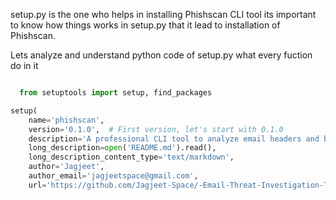 setup.py is the one who helps in installing Phishscan CLI tool its important to know how things works in setup.py that it lead to installation of Phishscan.

Lets analyze and understand python code of setup.py what every fuction do in it

```python

  from setuptools import setup, find_packages

setup(
    name='phishscan',
    version='0.1.0',  # First version, let's start with 0.1.0
    description='A professional CLI tool to analyze email headers and body for phishing indicators.',
    long_description=open('README.md').read(),
    long_description_content_type='text/markdown',
    author='Jagjeet',
    author_email='jagjeetspace@gmail.com',
    url='https://github.com/Jagjeet-Space/-Email-Threat-Investigation-Toolkit/tree/Phishscan/Phishscan',  # Replace with your GitHub URL
```

